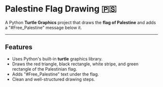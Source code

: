 # Palestine Flag Drawing 🇵🇸

A Python **Turtle Graphics** project that draws the **flag of Palestine** and adds a "#Free_Palestine" message below it.

---

## Features
- Uses Python's built-in **turtle** graphics library.
- Draws the red triangle, black rectangle, white stripe, and green rectangle of the Palestinian flag.
- Adds "#Free_Palestine" text under the flag.
- Clean and well-structured drawing steps.

